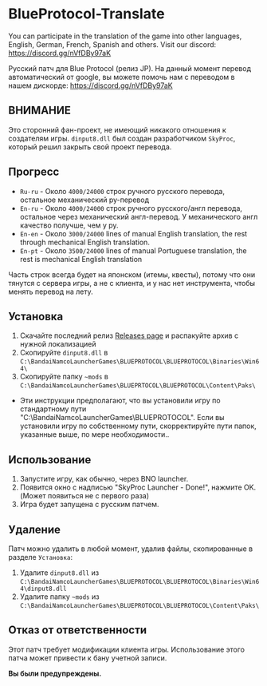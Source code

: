 # BlueProtocol-Translate
You can participate in the translation of the game into other languages, English, German, French, Spanish and others. Visit our discord: https://discord.gg/nVfDBy97aK

Русский патч для Blue Protocol (релиз JP). На данный момент перевод автоматический от google, вы можете помочь нам с переводом в нашем дискорде:
https://discord.gg/nVfDBy97aK

## ВНИМАНИЕ
Это сторонний фан-проект, не имеющий никакого отношения к создателям игры.
`dinput8.dll` был создан разработчиком `SkyProc`, который решил закрыть свой проект перевода.

## Прогресс
* `Ru-ru` - Около `4000/24000` строк ручного русского перевода, остальное механический ру-перевод
* `En-ru` - Около `4000/24000` строк ручного русского/англ перевода, остальное через механический англ-перевод. У механического англ качество получше, чем у ру.
* `En-en` - Около `3000/24000` lines of manual English translation, the rest through mechanical English translation.
* `En-pt` - Около `3500/24000` lines of manual Portuguese translation, the rest is mechanical English translation

Часть строк всегда будет на японском (итемы, квесты), потому что они тянутся с сервера игры, а не с клиента, и у нас нет инструмента, чтобы менять перевод на лету.

## Установка
1. Скачайте последний релиз [Releases page]([https://github.com/KAJSHU/BP-ENGLISH-PATCH/releases]) и распакуйте архив с нужной локализацией
2. Скопируйте `dinput8.dll` в `C:\BandaiNamcoLauncherGames\BLUEPROTOCOL\BLUEPROTOCOL\Binaries\Win64\`
3. Скопируйте папку `~mods` в `C:\BandaiNamcoLauncherGames\BLUEPRTOCOL\BLUEPROTOCOL\Content\Paks\`

* Эти инструкции предполагают, что вы установили игру по стандартному пути "C:\BandaiNamcoLauncherGames\BLUEPROTOCOL". Если вы установили игру по собственному пути, скорректируйте пути папок, указанные выше, по мере необходимости..

## Использование
1. Запустите игру, как обычно, через BNO launcher.
2. Появится окно с надписью "SkyProc Launcher - Done!", нажмите OK. (Может появиться не с первого раза)
3. Игра будет запущена с русским патчем.

## Удаление
Патч можно удалить в любой момент, удалив файлы, скопированные в разделе `Установка`:
1. Удалите `dinput8.dll` из `C:\BandaiNamcoLauncherGames\BLUEPROTOCOL\BLUEPROTOCOL\Binaries\Win64\dinput8.dll`
2. Удалите папку `~mods` из `C:\BandaiNamcoLauncherGames\BLUEPROTOCOL\BLUEPROTOCOL\Content\Paks\`

## Отказ от ответственности
Этот патч требует модификации клиента игры.
Использование этого патча может привести к бану учетной записи.

**Вы были предупреждены.** 
